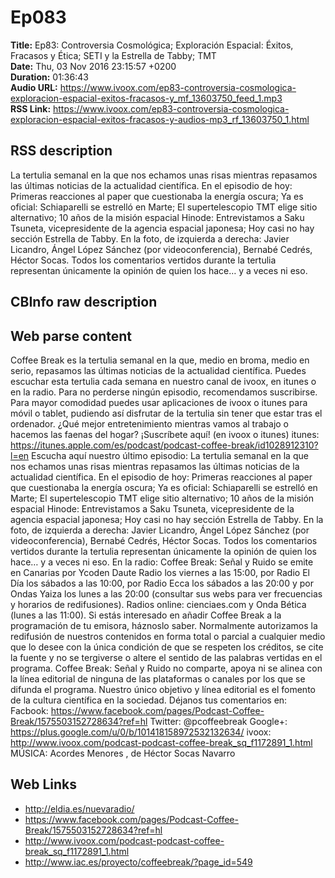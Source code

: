 # Ep083  
**Title:** Ep83: Controversia Cosmológica; Exploración Espacial: Éxitos, Fracasos y Ética; SETI y la Estrella de Tabby; TMT  
**Date:** Thu, 03 Nov 2016 23:15:57 +0200  
**Duration:** 01:36:43  
**Audio URL:** https://www.ivoox.com/ep83-controversia-cosmologica-exploracion-espacial-exitos-fracasos-y_mf_13603750_feed_1.mp3  
**RSS Link:** https://www.ivoox.com/ep83-controversia-cosmologica-exploracion-espacial-exitos-fracasos-y-audios-mp3_rf_13603750_1.html  

## RSS description
La tertulia semanal en la que nos echamos unas risas mientras repasamos las últimas noticias de la actualidad científica. En el episodio de hoy: Primeras reacciones al paper que cuestionaba la energía oscura; Ya es oficial: Schiaparelli se estrelló en Marte; El supertelescopio TMT elige sitio alternativo; 10 años de la misión espacial Hinode: Entrevistamos a Saku Tsuneta, vicepresidente de la agencia espacial japonesa; Hoy casi no hay sección Estrella de Tabby. En la foto, de izquierda a derecha: Javier Licandro, Ángel López Sánchez (por videoconferencia), Bernabé Cedrés, Héctor Socas.  Todos los comentarios vertidos durante la tertulia representan únicamente la opinión de quien los hace… y a veces ni eso.

## CBInfo raw description


## Web parse content
Coffee Break es la tertulia semanal en la que, medio en broma, medio en serio, repasamos las últimas noticias de la actualidad científica. Puedes escuchar esta tertulia cada semana en nuestro canal de ivoox, en itunes o en la radio. Para no perderse ningún episodio, recomendamos suscribirse. Para mayor comodidad puedes usar aplicaciones de ivoox o itunes para móvil o tablet, pudiendo así disfrutar de la tertulia sin tener que estar tras el ordenador. ¿Qué mejor entretenimiento mientras vamos al trabajo o hacemos las faenas del hogar? ¡Suscríbete aquí! (en ivoox o itunes) itunes: https://itunes.apple.com/es/podcast/podcast-coffee-break/id1028912310?l=en Escucha aquí nuestro último episodio: La tertulia semanal en la que nos echamos unas risas mientras repasamos las últimas noticias de la actualidad científica. En el episodio de hoy: Primeras reacciones al paper que cuestionaba la energía oscura; Ya es oficial: Schiaparelli se estrelló en Marte; El supertelescopio TMT elige sitio alternativo; 10 años de la misión espacial Hinode: Entrevistamos a Saku Tsuneta, vicepresidente de la agencia espacial japonesa; Hoy casi no hay sección Estrella de Tabby. En la foto, de izquierda a derecha: Javier Licandro, Ángel López Sánchez (por videoconferencia), Bernabé Cedrés, Héctor Socas. Todos los comentarios vertidos durante la tertulia representan únicamente la opinión de quien los hace… y a veces ni eso. En la radio: Coffee Break: Señal y Ruido se emite en Canarias por Ycoden Daute Radio los viernes a las 15:00, por Radio El Día los sábados a las 10:00, por Radio Ecca los sábados a las 20:00 y por Ondas Yaiza los lunes a las 20:00 (consultar sus webs para ver frecuencias y horarios de redifusiones). Radios online: cienciaes.com y Onda Bética (lunes a las 11:00). Si estás interesado en añadir Coffee Break a la programación de tu emisora, háznoslo saber. Normalmente autorizamos la redifusión de nuestros contenidos en forma total o parcial a cualquier medio que lo desee con la única condición de que se respeten los créditos, se cite la fuente y no se tergiverse o altere el sentido de las palabras vertidas en el programa. Coffee Break: Señal y Ruido no comparte, apoya ni se alinea con la línea editorial de ninguna de las plataformas o canales por los que se difunda el programa. Nuestro único objetivo y línea editorial es el fomento de la cultura científica en la sociedad. Déjanos tus comentarios en: Facbook: https://www.facebook.com/pages/Podcast-Coffee-Break/1575503152728634?ref=hl Twitter: @pcoffeebreak Google+: https://plus.google.com/u/0/b/101418158972532132634/ ivoox: http://www.ivoox.com/podcast-podcast-coffee-break_sq_f1172891_1.html MÚSICA: Acordes Menores , de Héctor Socas Navarro

## Web Links
- http://eldia.es/nuevaradio/
- https://www.facebook.com/pages/Podcast-Coffee-Break/1575503152728634?ref=hl
- http://www.ivoox.com/podcast-podcast-coffee-break_sq_f1172891_1.html
- http://www.iac.es/proyecto/coffeebreak/?page_id=549